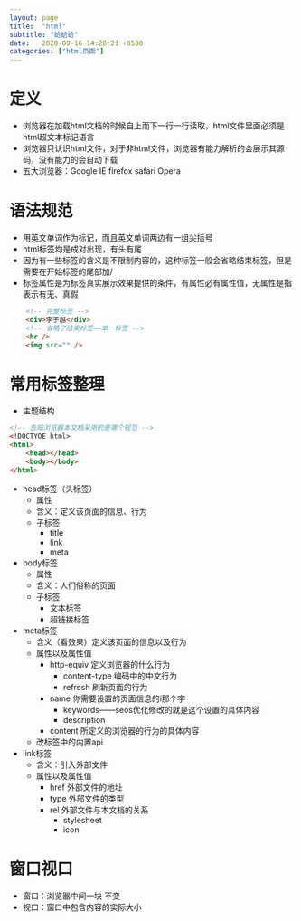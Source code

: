 ```yaml
---
layout: page
title:  "html"
subtitle: "蛤蛤蛤"
date:   2020-09-16 14:28:21 +0530
categories: ["html页面"]
---
```


# 定义

- 浏览器在加载html文档的时候自上而下一行一行读取，html文件里面必须是html超文本标记语言
- 浏览器只认识html文件，对于非html文件，浏览器有能力解析的会展示其源码，没有能力的会自动下载
- 五大浏览器：Google IE firefox safari Opera

# 语法规范

- 用英文单词作为标记，而且英文单词两边有一组尖括号
- html标签均是成对出现，有头有尾
- 因为有一些标签的含义是不限制内容的，这种标签一般会省略结束标签，但是需要在开始标签的尾部加/
- 标签属性是为标签真实展示效果提供的条件，有属性必有属性值，无属性是指表示有无、真假

```html
    <!-- 完整标签 -->
    <div>李子越</div>
    <!-- 省略了结束标签——单一标签 -->
    <hr />
    <img src="" />
```

# 常用标签整理

- 主题结构

```html
<!-- 告知浏览器本文档采用的是哪个规范 -->
<!DOCTYOE html>
<html>
    <head></head>
    <body></body>
</html>
```

- head标签（头标签）
    - 属性
    - 含义：定义该页面的信息、行为
    - 子标签
        - title
        - link
        - meta
- body标签
    - 属性
    - 含义：人们俗称的页面
    - 子标签
        - 文本标签
        - 超链接标签
- meta标签
    - 含义（看效果）定义该页面的信息以及行为
    - 属性以及属性值
        - http-equiv 定义浏览器的什么行为
            - content-type 编码中的中文行为
            - refresh 刷新页面的行为
        - name 你需要设置的页面信息的i那个字
            - keywords——seos优化修改的就是这个设置的具体内容
            - description
        - content 所定义的浏览器的行为的具体内容
    - 改标签中的内置api
- link标签
    - 含义：引入外部文件
    - 属性以及属性值
        - href 外部文件的地址
        - type 外部文件的类型
        - rel 外部文件与本文档的关系
            - stylesheet
            - icon


# 窗口视口

- 窗口：浏览器中间一块 不变
- 视口：窗口中包含内容的实际大小